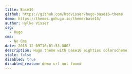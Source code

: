```yaml
---
title: Base16
github: https://github.com/htdvisser/hugo-base16-theme
demo: https://themes.gohugo.io/theme/base16/
author: Hylke Visser
ssg:
  - Hugo
cms:
  - No Cms
date: 2015-12-09T16:01:53.000Z
description: Hugo theme with base16 eighties colorscheme
stale: false
disabled: true
disabled_reason: demo url not found
---
```

